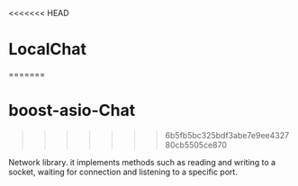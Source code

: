 <<<<<<< HEAD
# LocalChat
=======
# boost-asio-Chat
>>>>>>> 6b5fb5bc325bdf3abe7e9ee432780cb5505ce870

Network library. it implements methods such
as reading and writing to a socket, waiting for connection and listening to a specific port.
